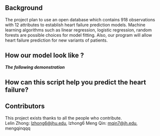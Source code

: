 ## Background
The project plan to use an open database which contains 918 observations with 12 attributes to establish heart failure prediction models. Machine learning algorithms such as linear regression, logistic regression, random forests are possible choices for model fitting. Also, our program will allow heart failure prediction for new variants of patients.
<!-- Lazor is a popular puzzle game in which you need to arrange blocks wisely to achieve the goals at each level. You can get this game on [Steam](https://store.steampowered.com/app/341290/Lazors/), [Google play](https://play.google.com/store/apps/details?id=net.pyrosphere.lazors&hl=en_US&gl=US), or search it on App Store. Some of the levels are easy, but some of them can be hard to solve. This project is to solve some of them. -->

## How our model look like ?



***The following demonstration***



## How can this script help you predict the heart failure?



<!-- 
<img width="375" height="802.08" src=https://github.com/lelinz174125/Lazor_Project/blob/main/IMG/yarn_5_origin.jpg>

After running, you can get the answer picture named as 'yarn_5_solved.png', which looks like   


<img width="375" height="450" src=https://github.com/lelinz174125/Lazor_Project/blob/main/IMG/yarn_5_solved.png>   


And for 'mad_1', the answer looks like:    


<img width="375" height="375" src=https://github.com/lelinz174125/Lazor_Project/blob/main/IMG/mad_1_solved.png>   -->
  


## Contributors
This project exists thanks to all the people who contribute.  
Lelin Zhong: lzhong6@jhu.edu, lzhong6
Meng Qin: mqin7@jh.edu, mengqinqqq